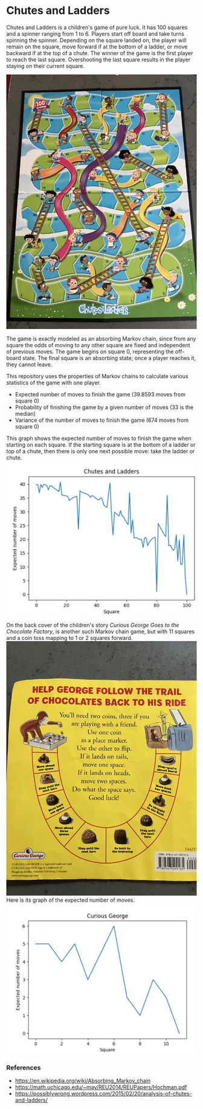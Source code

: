 
# Chutes and Ladders

Chutes and Ladders is a children's game of pure luck. It has 100 squares and a spinner ranging from 1 to 6.
Players start off board and take turns spinning the spinner.
Depending on the square landed on, the player will remain on the square, move forward if at the bottom of a ladder, or move backward if at the top of a chute.
The winner of the game is the first player to reach the last square. Overshooting the last square results in the player staying on their current square.

![chutes_and_ladders.jpg](img/chutes_and_ladders.jpg)

The game is exactly modeled as an absorbing Markov chain, since from any square the odds of moving to any other square are fixed and independent of previous moves.
The game begins on square 0, representing the off-board state.
The final square is an absorbing state; once a player reaches it, they cannot leave.

This repository uses the properties of Markov chains to calculate various statistics of the game with one player.
* Expected number of moves to finish the game (39.8593 moves from square 0)
* Probability of finishing the game by a given number of moves (33 is the median)
* Variance of the number of moves to finish the game (674 moves from square 0)

This graph shows the expected number of moves to finish the game when starting on each square. If the starting square is at the bottom of a ladder or top of a chute, then there is only one next possible move: take the ladder or chute.   
![chutes_and_ladders_expected_moves.png](img/chutes_and_ladders_expected_moves.png)

On the back cover of the children's story *Curious George Goes to the Chocolate Factory*, is another such Markov chain game, but with 11 squares and a coin toss mapping to 1 or 2 squares forward.
![curious_george.jpg](img/curious_george.jpg)
Here is its graph of the expected number of moves.
![curious_george_expected_moves.png](img/curious_george_expected_moves.png)
### References
* https://en.wikipedia.org/wiki/Absorbing_Markov_chain
* https://math.uchicago.edu/~may/REU2014/REUPapers/Hochman.pdf
* https://possiblywrong.wordpress.com/2015/02/20/analysis-of-chutes-and-ladders/
